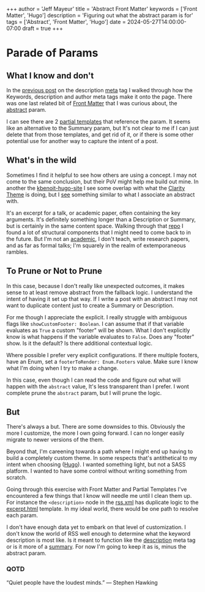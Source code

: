 +++
author = 'Jeff Mayeur'
title = 'Abstract Front Matter'
keywords = ['Front Matter', 'Hugo']
description = 'Figuring out what the abstract param is for'
tags = ['Abstract', 'Front Matter', 'Hugo']
date = 2024-05-27T14:00:00-07:00
draft = true
+++

# Parade of Params

## What I know and don't
In the [previous post](/posts/05-2024/meta-description/) on the description [meta](https://developer.mozilla.org/en-US/docs/Web/HTML/Element/meta) tag I walked through how the Keywords, description and author meta tags make it onto the page. There was one last related bit of [Front Matter](https://gohugo.io/content-management/front-matter/#readout) that I was curious about, the [abstract](https://github.com/chipzoller/hugo-clarity/blob/8412edb369414537eabc4de1ecf6f3b8edf70c50/README.md?plain=1#L273) param.

I can see there are 2 [partial templates](https://github.com/search?q=repo%3Achipzoller%2Fhugo-clarity%20abstract&type=code) that reference the param. It seems like an alternative to the Summary param, but It's not clear to me if I can just delete that from those templates, and get rid of it, or if there is some other potential use for another way to capture the intent of a post.

## What's in the wild
Sometimes I find it helpful to see how others are using a concept. I may not come to the same conclusion, but their PoV might help me build out mine. In another the [kbenoit-hugo-site](https://github.com/search?q=repo%3Akbenoit%2Fkbenoit-hugo-site%20abstract&type=code) I see some overlap with what the [Clarity Theme](https://themes.gohugo.io/themes/hugo-clarity/) is doing, but I [see](https://github.com/kbenoit/kbenoit-hugo-site/blob/5168262ff710329c0e88761236ff34ec87f2a5d8/themes/academic/archetypes/talk/index.md?plain=1#L15) something similar to what I associate an abstract with.

It's an excerpt for a talk, or academic paper, often containing the key arguments. It's definitely something longer than a Description or Summary, but is certainly in the same content space. Walking through that [repo](https://github.com/kbenoit/kbenoit-hugo-site) I found a lot of structural components that I might need to come back to in the future. But I'm not an [academic](https://themes.gohugo.io/themes/theme-academic-cv/), I don't teach, write research papers, and as far as formal talks; I'm squarely in the realm of extemporaneous rambles.

## To Prune or Not to Prune
In this case, because I don't really like unexpected outcomes, it makes sense to at least remove abstract from the fallback logic.  I understand the intent of having it set up that way. If I write a post with an abstract I may not want to duplicate content just to create a Summary or Description. 

For me though I appreciate the explicit. I really struggle with ambiguous flags like `showCustomFooter: Boolean`. I can assume that if that variable evaluates as `True` a custom "footer" will be shown. What I don't explicitly know is what happens if the variable evaluates to `False`. Does any "footer" show. Is it the default? Is there additional contextual logic.

Where possible I prefer very explicit configurations. If there multiple footers, have an Enum, set a `footerToRender: Enum.Footers` value. Make sure I know what I'm doing when I try to make a change.

In this case, even though I can read the code and figure out what will happen with the `abstract` value, It's less transparent than I prefer. I wont complete prune the `abstract` param, but I will prune the logic.

## But
There's always a but. There are some downsides to this. Obviously the more I customize, the more I own going forward. I can no longer easily migrate to newer versions of the them.

Beyond that, I'm careening towards a path where I might end up having to build a completely custom theme. In some respects that's antithetical to my intent when choosing ([Hugo](https://gohugo.io)). I wanted something light, but not a SASS platform. I wanted to have some control without writing something from scratch.

Going through this exercise with Front Matter and Partial Templates I've encountered a few things that I know will needle me until I clean them up. For instance the `<description>` node in the [rss.xml](https://github.com/jmayeur/i-guess-that-works/blob/main/layouts/_default/rss.xml) has duplicate logic to the [excerpt.html](https://github.com/jmayeur/i-guess-that-works/blob/main/layouts/partials/excerpt.html) template.  In my ideal world, there would be one path to resolve each param. 

I don't have enough data yet to embark on that level of customization. I don't know the world of RSS well enough to determine what the keyword description is most like. Is it meant to function like the [description](/posts/05-2024/meta-description/) meta tag or is it more of a [summary](/posts/05-2024/summing-it-up). For now I'm going to keep it as is, minus the abstract param.

### QOTD
“Quiet people have the loudest minds.”
― Stephen Hawking